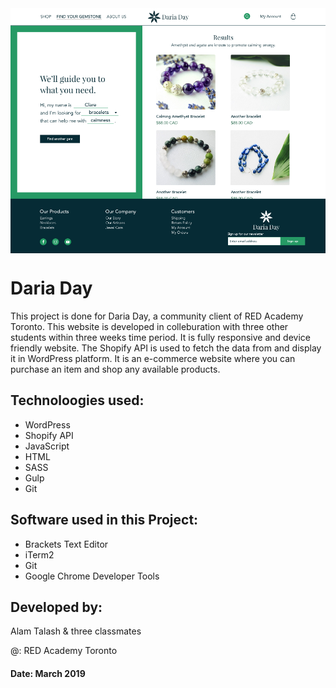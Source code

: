 <img src="daria.png" width=700 align="middle" >

# Daria Day
This project is done for Daria Day, a community client of RED Academy Toronto. This website is developed in colleburation with three other students within three weeks time period. It is fully responsive and device friendly website. The Shopify API is used to fetch the data from and display it in WordPress platform. It is an e-commerce website where you can purchase an item and shop any available products. 

## Technoloogies used: 

* WordPress
* Shopify API
* JavaScript 
* HTML
* SASS
* Gulp
* Git

## Software used in this Project:

* Brackets Text Editor
* iTerm2
* Git
* Google Chrome Developer Tools

## Developed by:
Alam Talash & three classmates

@: RED Academy Toronto

#### Date: March 2019
